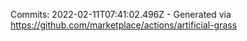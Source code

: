 Commits: 2022-02-11T07:41:02.496Z - Generated via https://github.com/marketplace/actions/artificial-grass
<br>
